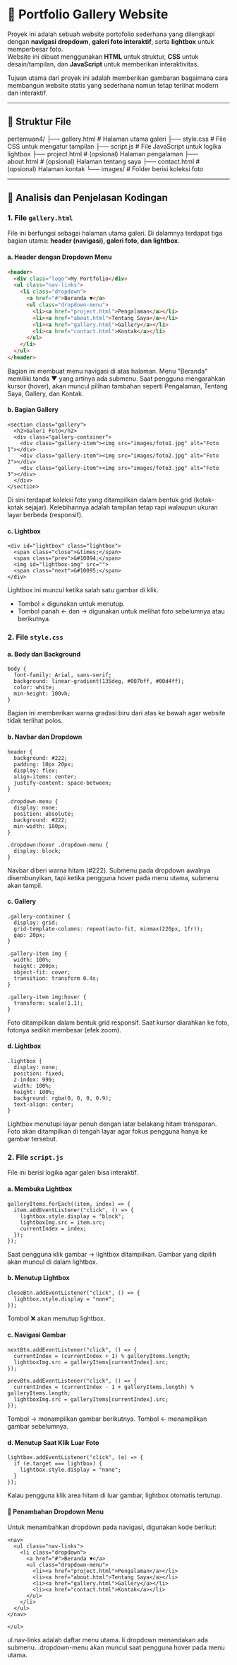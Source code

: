 # 📸 Portfolio Gallery Website

Proyek ini adalah sebuah website portofolio sederhana yang dilengkapi dengan **navigasi dropdown**, **galeri foto interaktif**, serta **lightbox** untuk memperbesar foto.  
Website ini dibuat menggunakan **HTML** untuk struktur, **CSS** untuk desain/tampilan, dan **JavaScript** untuk memberikan interaktivitas.

Tujuan utama dari proyek ini adalah memberikan gambaran bagaimana cara membangun website statis yang sederhana namun tetap terlihat modern dan interaktif.

---

## 📂 Struktur File

pertemuan4/
├── gallery.html # Halaman utama galeri
├── style.css # File CSS untuk mengatur tampilan
├── script.js # File JavaScript untuk logika lightbox
├── project.html # (opsional) Halaman pengalaman
├── about.html # (opsional) Halaman tentang saya
├── contact.html # (opsional) Halaman kontak
└── images/ # Folder berisi koleksi foto

---

## 📝 Analisis dan Penjelasan Kodingan

### 1. **File `gallery.html`**

File ini berfungsi sebagai halaman utama galeri. Di dalamnya terdapat tiga bagian utama: **header (navigasi), galeri foto, dan lightbox**.

#### a. Header dengan Dropdown Menu

```html
<header>
  <div class="logo">My Portfolio</div>
  <ul class="nav-links">
    <li class="dropdown">
      <a href="#">Beranda ▼</a>
      <ul class="dropdown-menu">
        <li><a href="project.html">Pengalaman</a></li>
        <li><a href="about.html">Tentang Saya</a></li>
        <li><a href="gallery.html">Gallery</a></li>
        <li><a href="contact.html">Kontak</a></li>
      </ul>
    </li>
  </ul>
</header>
```

Bagian ini membuat menu navigasi di atas halaman. Menu "Beranda" memiliki tanda ▼ yang artinya ada submenu. Saat pengguna mengarahkan kursor (hover), akan muncul pilihan tambahan seperti Pengalaman, Tentang Saya, Gallery, dan Kontak.

#### b. Bagian Gallery

```galeri
<section class="gallery">
  <h2>Galeri Foto</h2>
  <div class="gallery-container">
    <div class="gallery-item"><img src="images/foto1.jpg" alt="Foto 1"></div>
    <div class="gallery-item"><img src="images/foto2.jpg" alt="Foto 2"></div>
    <div class="gallery-item"><img src="images/foto3.jpg" alt="Foto 3"></div>
  </div>
</section>
```

Di sini terdapat koleksi foto yang ditampilkan dalam bentuk grid (kotak-kotak sejajar).
Kelebihannya adalah tampilan tetap rapi walaupun ukuran layar berbeda (responsif).

#### c. Lightbox

```lightbox
<div id="lightbox" class="lightbox">
  <span class="close">&times;</span>
  <span class="prev">&#10094;</span>
  <img id="lightbox-img" src="">
  <span class="next">&#10095;</span>
</div>
```

Lightbox ini muncul ketika salah satu gambar di klik.

- Tombol × digunakan untuk menutup.
- Tombol panah ← dan → digunakan untuk melihat foto sebelumnya atau berikutnya.

### 2. **File `style.css`**

#### a. Body dan Background

```body&bg
body {
  font-family: Arial, sans-serif;
  background: linear-gradient(135deg, #007bff, #00d4ff);
  color: white;
  min-height: 100vh;
}
```

Bagian ini memberikan warna gradasi biru dari atas ke bawah agar website tidak terlihat polos.

#### b. Navbar dan Dropdown

```nav&dropdown
header {
  background: #222;
  padding: 10px 20px;
  display: flex;
  align-items: center;
  justify-content: space-between;
}

.dropdown-menu {
  display: none;
  position: absolute;
  background: #222;
  min-width: 180px;
}

.dropdown:hover .dropdown-menu {
  display: block;
}
```

Navbar diberi warna hitam (#222).
Submenu pada dropdown awalnya disembunyikan, tapi ketika pengguna hover pada menu utama, submenu akan tampil.

#### c. Gallery

```gallery
.gallery-container {
  display: grid;
  grid-template-columns: repeat(auto-fit, minmax(220px, 1fr));
  gap: 20px;
}

.gallery-item img {
  width: 100%;
  height: 200px;
  object-fit: cover;
  transition: transform 0.4s;
}

.gallery-item img:hover {
  transform: scale(1.1);
}
```

Foto ditampilkan dalam bentuk grid responsif.
Saat kursor diarahkan ke foto, fotonya sedikit membesar (efek zoom).

#### d. Lightbox

```lightbox
.lightbox {
  display: none;
  position: fixed;
  z-index: 999;
  width: 100%;
  height: 100%;
  background: rgba(0, 0, 0, 0.9);
  text-align: center;
}
```

Lightbox menutupi layar penuh dengan latar belakang hitam transparan.
Foto akan ditampilkan di tengah layar agar fokus pengguna hanya ke gambar tersebut.

### 2. **File `script.js`**

File ini berisi logika agar galeri bisa interaktif.

#### a. Membuka Lightbox

```lightbox
galleryItems.forEach((item, index) => {
  item.addEventListener("click", () => {
    lightbox.style.display = "block";
    lightboxImg.src = item.src;
    currentIndex = index;
  });
});
```

Saat pengguna klik gambar → lightbox ditampilkan.
Gambar yang dipilih akan muncul di dalam lightbox.

#### b. Menutup Lightbox

```lightbox
closeBtn.addEventListener("click", () => {
  lightbox.style.display = "none";
});
```

Tombol ❌ akan menutup lightbox.

#### c. Navigasi Gambar

```navgambar
nextBtn.addEventListener("click", () => {
  currentIndex = (currentIndex + 1) % galleryItems.length;
  lightboxImg.src = galleryItems[currentIndex].src;
});

prevBtn.addEventListener("click", () => {
  currentIndex = (currentIndex - 1 + galleryItems.length) % galleryItems.length;
  lightboxImg.src = galleryItems[currentIndex].src;
});
```

Tombol → menampilkan gambar berikutnya.
Tombol ← menampilkan gambar sebelumnya.

#### d. Menutup Saat Klik Luar Foto

```close
lightbox.addEventListener("click", (e) => {
  if (e.target === lightbox) {
    lightbox.style.display = "none";
  }
});
```

Kalau pengguna klik area hitam di luar gambar, lightbox otomatis tertutup.

#### 📌 Penambahan Dropdown Menu

Untuk menambahkan dropdown pada navigasi, digunakan kode berikut:

```dropdown
<nav>
  <ul class="nav-links">
    <li class="dropdown">
      <a href="#">Beranda ▼</a>
      <ul class="dropdown-menu">
        <li><a href="project.html">Pengalaman</a></li>
        <li><a href="about.html">Tentang Saya</a></li>
        <li><a href="gallery.html">Gallery</a></li>
        <li><a href="contact.html">Kontak</a></li>
      </ul>
    </li>
  </ul>
</nav>
```

    </ul>

  </li>
</ul>

ul.nav-links adalah daftar menu utama.
li.dropdown menandakan ada submenu.
.dropdown-menu akan muncul saat pengguna hover pada menu utama.
